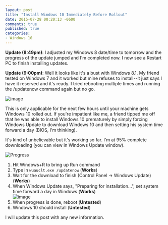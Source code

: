 ```yaml
---
layout: post
title: "Install Windows 10 Immediately Before Rollout"
date: 2015-07-28 00:20:13 -0600
comments: true
published: true
categories:
- Windows 10
---
```


**Update (8:49pm)**: I adjusted my Windows 8 date/time to tomorrow and the progress of the update jumped and I'm completed now. I now see a Restart PC to finish installing updates.

**Update (9:00pm)**: Well it looks like it's a bust with Windows 8.1. My friend tested on Windows 7 and it worked but mine refuses to install--it just says I have it reserved and it's ready. I tried rebooting multiple times and running the /updatenow command again but no go.

![image](https://cloud.githubusercontent.com/assets/563819/8948430/c0f67f0e-356c-11e5-9daf-8cafb3521042.png)

This is only applicable for the next few hours until your machine gets Windows 10 rolled out. If you're impatient like me, a friend tipped me off that he was able to install Windows 10 prematurely by simply forcing Windows Update to download Windows 10 and then setting his system time forward a day (BIOS, I'm thinking).

It's kind of unbelievable but it's working so far. I'm at 95% complete downloading (you can view in Windows Update window).

![Progress](https://cloud.githubusercontent.com/assets/563819/8948016/ce3997f0-3567-11e5-8e1e-679fd5b54daa.png)

1. Hit Windows+R to bring up Run command
2. Type in `wuauclt.exe /updatenow` (**Works**)
3. Wait for the download to finish (Control Panel -> Windows Update) (**Works**)
4. When Windows Update says, "Preparing for installation...", set system time forward a day in Windows (**Works**)  
   ![image](https://cloud.githubusercontent.com/assets/563819/8948191/fa639e0a-3569-11e5-97c0-2b79d709c8cf.png)
5. When progress is done, reboot (**Untested**)
6. Windows 10 should install (**Untested**)

I will update this post with any new information.
